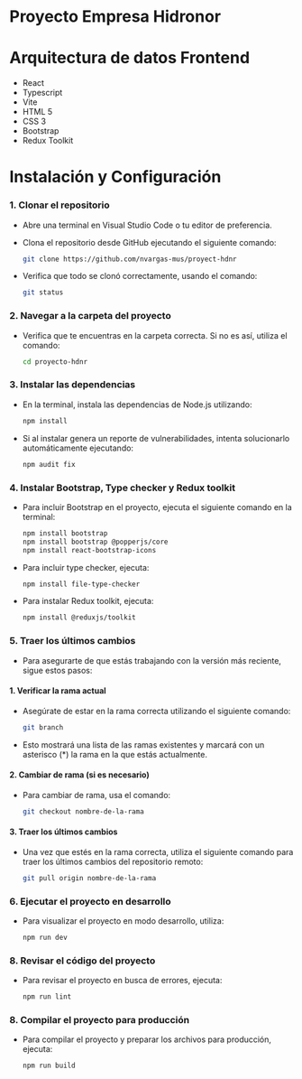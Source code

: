 # Proyecto Empresa Hidronor

# Arquitectura de datos Frontend

- React
- Typescript
- Vite
- HTML 5
- CSS 3
- Bootstrap
- Redux Toolkit

# Instalación y Configuración

### 1. Clonar el repositorio

- Abre una terminal en Visual Studio Code o tu editor de preferencia.
- Clona el repositorio desde GitHub ejecutando el siguiente comando:

  ```bash
  git clone https://github.com/nvargas-mus/proyect-hdnr
  ```

- Verifica que todo se clonó correctamente, usando el comando:
  ```bash
  git status
  ```

### 2. Navegar a la carpeta del proyecto

- Verifica que te encuentras en la carpeta correcta. Si no es así, utiliza el comando:

  ```bash
  cd proyecto-hdnr
  ```

### 3. Instalar las dependencias

- En la terminal, instala las dependencias de Node.js utilizando:

  ```bash
  npm install
  ```

- Si al instalar genera un reporte de vulnerabilidades, intenta solucionarlo automáticamente ejecutando:
  ```bash
  npm audit fix
  ```

### 4. Instalar Bootstrap, Type checker y Redux toolkit

- Para incluir Bootstrap en el proyecto, ejecuta el siguiente comando en la terminal:

  ```bash
  npm install bootstrap
  npm install bootstrap @popperjs/core
  npm install react-bootstrap-icons
  ```

- Para incluir type checker, ejecuta:

  ```bash
  npm install file-type-checker 
  ```
- Para instalar Redux toolkit, ejecuta:

  ```bash
  npm install @reduxjs/toolkit
  ```
### 5. Traer los últimos cambios

- Para asegurarte de que estás trabajando con la versión más reciente, sigue estos pasos:

#### 1. Verificar la rama actual

- Asegúrate de estar en la rama correcta utilizando el siguiente comando:

  ```bash
  git branch
  ```

- Esto mostrará una lista de las ramas existentes y marcará con un asterisco (\*) la rama en la que estás actualmente.

#### 2. Cambiar de rama (si es necesario)

- Para cambiar de rama, usa el comando:
  ```bash
  git checkout nombre-de-la-rama
  ```

#### 3. Traer los últimos cambios

- Una vez que estés en la rama correcta, utiliza el siguiente comando para traer los últimos cambios del repositorio remoto:
  ```bash
  git pull origin nombre-de-la-rama
  ```

### 6. Ejecutar el proyecto en desarrollo

- Para visualizar el proyecto en modo desarrollo, utiliza:

  ```bash
  npm run dev
  ```
### 8. Revisar el código del proyecto

- Para revisar el proyecto en busca de errores, ejecuta: 

  ```bash
  npm run lint
  ```

### 8. Compilar el proyecto para producción

- Para compilar el proyecto y preparar los archivos para producción, ejecuta:

  ```bash
  npm run build
  ```


